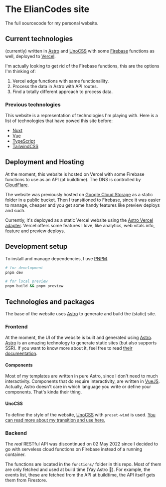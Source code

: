 # The ElianCodes site

The full sourcecode for my personal website.

## Current technologies

(currently) written in [Astro](<https://astro.build>) and [UnoCSS](<https://uno.antfu.me>) with some [Firebase](<https://firebase.com>) functions as well, deployed to [Vercel](https://vercel.com).

I'm actually looking to get rid of the Firebase functions, this are the options I'm thinking of:

1. Vercel edge functions with same functionallity.
1. Process the data in Astro with API routes.
1. Find a totally different approach to process data.

### Previous technologies

This website is a representation of technologies I'm playing with. Here is a list of technologies that have powed this site before:

- [Nuxt](<https://www.nuxtjs.org>)
- [Vue](<https://vuejs.org>)
- [TypeScript](<https://www.typescript-lang.com>)
- [TailwindCSS](<https://tailwindcss.com>)

## Deployment and Hosting

At the moment, this website is hosted on Vercel with some Firebase functions to use as an API (at buildtime). The DNS is controlled by [CloudFlare](<https://www.cloudflare.com>).

The website was previously hosted on [Google Cloud Storage](<https://cloud.google.com/storage>) as a static folder in a public bucket. Then I transitioned to Firebase, since it was easier to manage, cheaper and you get some handy features like preview deploys and such.

Currently, it's deployed as a static Vercel website using the [Astro Vercel adapter](https://docs.astro.build/en/guides/integrations-guide/vercel/). Vercel offers some features I love, like analytics, web vitals info, feature and preview deploys.

## Development setup

To install and manage dependencies, I use [PNPM](<https://pnpm.io/>).

```bash
# for development
pnpm dev

# for local preview
pnpm build && pnpm preview
```

## Technologies and packages

The base of the website uses [Astro](<https://astro.build>) to generate and build the (static) site.

### Frontend

At the moment, the UI of the website is built and generated using [Astro](<https://astro.build>). [Astro](<https://astro.build>) is an amazing technology to generate static sites (but also supports SSR). If you want to know more about it, feel free to read [their documentation](<https://docs.astro.build/getting-started>).

#### Components

Most of my templates are written in pure Astro, since I don't need to much interactivity. Components that do require interactivity, are written in [VueJS](<https://vuejs.org>). Actually, Astro doesn't care in which language you write or define your components. That's kinda their thing.

#### UnoCSS

To define the style of the website, [UnoCSS](<https://uno.antfu.me>) with `preset-wind` is used. [You can read more about my transition and use here.](<https://www.elian.codes/blog/23-02-11-implementing-unocss-in-astro>)

### Backend

The *real* RESTful API was discontinued on 02 May 2022 since I decided to go with serveless cloud functions on Firebase instead of a running container.

The functions are located in the `functions/` folder in this repo. Most of them are only fetched and used at build time (Yay Astro 🙌). For example, the events list, these are fetched from the API at buildtime, the API itself gets them from Firestore.
